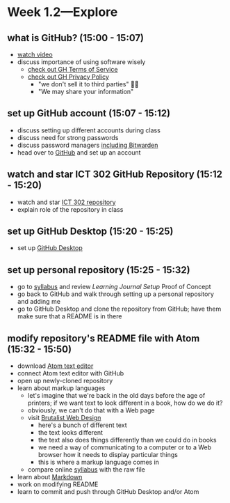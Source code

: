 # Week 1.2—Explore

## what is GitHub? (15:00 - 15:07)

- [watch video](https://www.youtube.com/watch?v=w3jLJU7DT5E)
- discuss importance of using software wisely
  - [check out GH Terms of Service](https://tosdr.org/#github)
  - [check out GH Privacy Policy](https://help.github.com/en/articles/github-privacy-statement)
    - "we don't sell it to third parties" 👍🏻
    - "We may share your information"

## set up GitHub account (15:07 - 15:12)

- discuss setting up different accounts during class
- discuss need for strong passwords
- discuss password managers [including Bitwarden](https://bitwarden.com/)
- head over to [GitHub](https://github.com/) and set up an account

## watch and star ICT 302 GitHub Repository (15:12 - 15:20)

- watch and star [ICT 302 repository](https://github.com/greenhas/ICT_302_2019_Fall)
- explain role of the repository in class

## set up GitHub Desktop (15:20 - 15:25)
- set up [GitHub Desktop](https://desktop.github.com/)

## set up personal repository (15:25 - 15:32)

- go to [syllabus](https://github.com/greenhas/ICT_302_2019_Fall/blob/master/syllabus/ICT_302_Greenhalgh_syllabus.md) and review *Learning Journal Setup* Proof of Concept
- go back to GitHub and walk through setting up a personal repository and adding me
- go to GitHub Desktop and clone the repository from GitHub; have them make sure that a README is in there

## modify repository's README file with Atom (15:32 - 15:50)

- download [Atom text editor](https://atom.io/)
- connect Atom text editor with GitHub
- open up newly-cloned repository
- learn about markup languages
  - let's imagine that we're back in the old days before the age of printers; if we want text to look different in a book, how do we do it?
  - obviously, we can't do that with a Web page
  - visit [Brutalist Web Design](https://www.brutalist-web.design/)
    - here's a bunch of different text
    - the text looks different
    - the text also does things differently than we could do in books
    - we need a way of communicating to a computer or to a Web browser how it needs to display particular things
    - this is where a markup language comes in
  - compare online [syllabus](https://github.com/greenhas/ICT_302_2019_Fall/blob/master/syllabus/ICT_302_Greenhalgh_syllabus.md) with the raw file
- learn about [Markdown](https://daringfireball.net/projects/markdown/)
- work on modifying README
- learn to commit and push through GitHub Desktop and/or Atom
